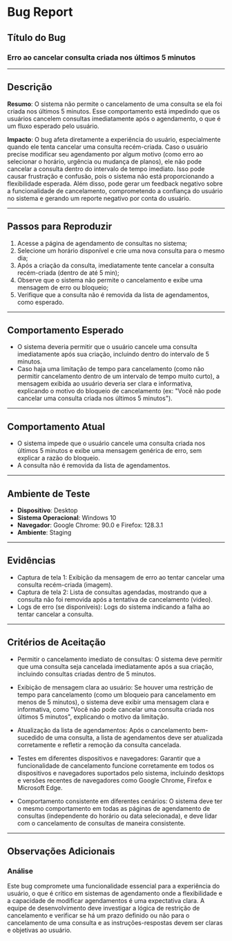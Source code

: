 # Bug Report

## Título do Bug
### Erro ao cancelar consulta criada nos últimos 5 minutos
---

## Descrição
**Resumo**: O sistema não permite o cancelamento de uma consulta se ela foi criada nos últimos 5 minutos. Esse comportamento está impedindo que os usuários cancelem consultas imediatamente após o agendamento, o que é um fluxo esperado pelo usuário.

**Impacto**: O bug afeta diretamente a experiência do usuário, especialmente quando ele tenta cancelar uma consulta recém-criada. Caso o usuário precise modificar seu agendamento por algum motivo (como erro ao selecionar o horário, urgência ou mudança de planos), ele não pode cancelar a consulta dentro do intervalo de tempo imediato. Isso pode causar frustração e confusão, pois o sistema não está proporcionando a flexibilidade esperada. Além disso, pode gerar um feedback negativo sobre a funcionalidade de cancelamento, comprometendo a confiança do usuário no sistema e gerando um reporte negativo por conta do usuário.

---

## Passos para Reproduzir
1. Acesse a página de agendamento de consultas no sistema;
2. Selecione um horário disponível e crie uma nova consulta para o mesmo dia;
3. Após a criação da consulta, imediatamente tente cancelar a consulta recém-criada (dentro de até 5 min);
4. Observe que o sistema não permite o cancelamento e exibe uma mensagem de erro ou bloqueio;
5. Verifique que a consulta não é removida da lista de agendamentos, como esperado.

---

## Comportamento Esperado
- O sistema deveria permitir que o usuário cancele uma consulta imediatamente após sua criação, incluindo dentro do intervalo de 5 minutos.
- Caso haja uma limitação de tempo para cancelamento (como não permitir cancelamento dentro de um intervalo de tempo muito curto), a mensagem exibida ao usuário deveria ser clara e informativa, explicando o motivo do bloqueio de cancelamento (ex: "Você não pode cancelar uma consulta criada nos últimos 5 minutos").
---

## Comportamento Atual
- O sistema impede que o usuário cancele uma consulta criada nos últimos 5 minutos e exibe uma mensagem genérica de erro, sem explicar a razão do bloqueio.
- A consulta não é removida da lista de agendamentos.
---

## Ambiente de Teste
- **Dispositivo**: Desktop
- **Sistema Operacional**: Windows 10
- **Navegador**: Google Chrome: 90.0 e Firefox: 128.3.1
- **Ambiente**: Staging

---

## Evidências
- Captura de tela 1: Exibição da mensagem de erro ao tentar cancelar uma consulta recém-criada (imagem).
- Captura de tela 2: Lista de consultas agendadas, mostrando que a consulta não foi removida após a tentativa de cancelamento (video).
- Logs de erro (se disponíveis): Logs do sistema indicando a falha ao tentar cancelar a consulta.

---

## Critérios de Aceitação
- Permitir o cancelamento imediato de consultas: O sistema deve permitir que uma consulta seja cancelada imediatamente após a sua criação, incluindo consultas criadas dentro de 5 minutos.

- Exibição de mensagem clara ao usuário: Se houver uma restrição de tempo para cancelamento (como um bloqueio para cancelamento em menos de 5 minutos), o sistema deve exibir uma mensagem clara e informativa, como "Você não pode cancelar uma consulta criada nos últimos 5 minutos", explicando o motivo da limitação.

- Atualização da lista de agendamentos: Após o cancelamento bem-sucedido de uma consulta, a lista de agendamentos deve ser atualizada corretamente e refletir a remoção da consulta cancelada.

- Testes em diferentes dispositivos e navegadores: Garantir que a funcionalidade de cancelamento funcione corretamente em todos os dispositivos e navegadores suportados pelo sistema, incluindo desktops e versões recentes de navegadores como Google Chrome, Firefox e Microsoft Edge.

- Comportamento consistente em diferentes cenários: O sistema deve ter o mesmo comportamento em todas as páginas de agendamento de consultas (independente do horário ou data selecionada), e deve lidar com o cancelamento de consultas de maneira consistente.


---

## Observações Adicionais
### Análise
Este bug compromete uma funcionalidade essencial para a experiência do usuário, o que é crítico em sistemas de agendamento onde a flexibilidade e a capacidade de modificar agendamentos é uma expectativa clara. A equipe de desenvolvimento deve investigar a lógica de restrição de cancelamento e verificar se há um prazo definido ou não para o cancelamento de uma consulta e as instruções-respostas devem ser claras e objetivas ao usuário.
